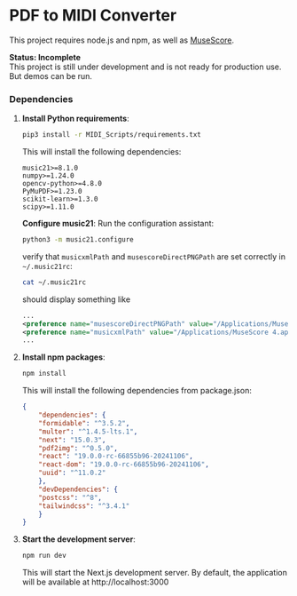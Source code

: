 # PDF to MIDI Converter

This project requires node.js and npm, as well as [MuseScore](https://musescore.org/).

**Status: Incomplete**  
This project is still under development and is not ready for production use. But demos can be run.


### Dependencies
1. **Install Python requirements**:
    ```bash
    pip3 install -r MIDI_Scripts/requirements.txt
    ```

    This will install the following dependencies:
    ```
    music21>=8.1.0
    numpy>=1.24.0
    opencv-python>=4.8.0
    PyMuPDF>=1.23.0
    scikit-learn>=1.3.0
    scipy>=1.11.0
    ```
    **Configure music21**:
    Run the configuration assistant:
    ```bash
    python3 -m music21.configure
    ```

    verify that `musicxmlPath` and `musescoreDirectPNGPath` are set correctly in `~/.music21rc`:
    ```bash
    cat ~/.music21rc
    ``` 
    should display something like   
    ``` xml
    ...
    <preference name="musescoreDirectPNGPath" value="/Applications/MuseScore 4.app/Contents/MacOS/mscore" />
    <preference name="musicxmlPath" value="/Applications/MuseScore 4.app" />
    ...
    ```


2. **Install npm packages**:
    ```bash
    npm install
    ```

    This will install the following dependencies from package.json:
    ```json
    {
        "dependencies": {
        "formidable": "^3.5.2",
        "multer": "^1.4.5-lts.1",
        "next": "15.0.3",
        "pdf2img": "^0.5.0",
        "react": "19.0.0-rc-66855b96-20241106",
        "react-dom": "19.0.0-rc-66855b96-20241106",
        "uuid": "^11.0.2"
        },
        "devDependencies": {
        "postcss": "^8",
        "tailwindcss": "^3.4.1"
        }
    }
    ```

3. **Start the development server**:
    ```bash
    npm run dev
    ```

    This will start the Next.js development server. By default, the application will be available at http://localhost:3000
